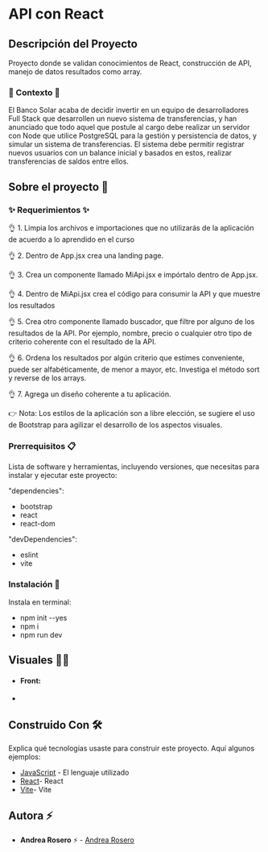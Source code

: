 # API con React

## Descripción del Proyecto

Proyecto donde se validan conocimientos de React, construcción de API, manejo de datos resultados como array.

### :scroll: Contexto :scroll:
El Banco Solar acaba de decidir invertir en un equipo de desarrolladores Full Stack que desarrollen un nuevo sistema de transferencias, y han anunciado que todo aquel que postule al cargo debe realizar un servidor con Node que utilice PostgreSQL para la gestión y persistencia de datos, y simular un sistema de transferencias.
El sistema debe permitir registrar nuevos usuarios con un balance inicial y basados en estos, realizar transferencias de saldos entre ellos.

## Sobre el proyecto 🚀


### ✨ Requerimientos ✨

👌 1.  Limpia los archivos e importaciones que no utilizarás de la aplicación de acuerdo a lo aprendido en el curso

👌 2. Dentro de App.jsx crea una landing page.

👌 3.  Crea un componente llamado MiApi.jsx e impórtalo dentro de App.jsx.

👌 4. Dentro de MiApi.jsx crea el código para consumir la API y que muestre los resultados

👌 5. Crea otro componente llamado buscador, que filtre por alguno de los resultados de la API. Por ejemplo, nombre, precio o cualquier otro tipo de criterio coherente con el resultado de la API.

👌 6. Ordena los resultados por algún criterio que estimes conveniente, puede ser alfabéticamente, de menor a mayor, etc. Investiga el método sort y reverse de los arrays.

👌 7. Agrega un diseño coherente a tu aplicación.


👉 Nota: Los estilos de la aplicación son a libre elección, se sugiere el uso de Bootstrap para agilizar el desarrollo de los aspectos visuales.


### Prerrequisitos 📋

Lista de software y herramientas, incluyendo versiones, que necesitas para instalar y ejecutar este proyecto:

 "dependencies": 
 - bootstrap
 - react
 - react-dom

"devDependencies": 
 - eslint
 - vite



### Instalación 🔧

 Instala en terminal:
- npm init --yes
- npm i
- npm run dev


## Visuales :mage_woman:

- #### Front:

- 

## Construido Con 🛠️

Explica qué tecnologías usaste para construir este proyecto. Aquí algunos ejemplos:

- [JavaScript](https://developer.mozilla.org/en-US/docs/Web/JavaScript) - El lenguaje utilizado
- [React](https://react.dev/)- React
- [Vite](https://vitejs.dev/guide/)- Vite
  

## Autora ⚡ 

- **Andrea Rosero** ⚡  - [Andrea Rosero](https://github.com/andreaendigital)

